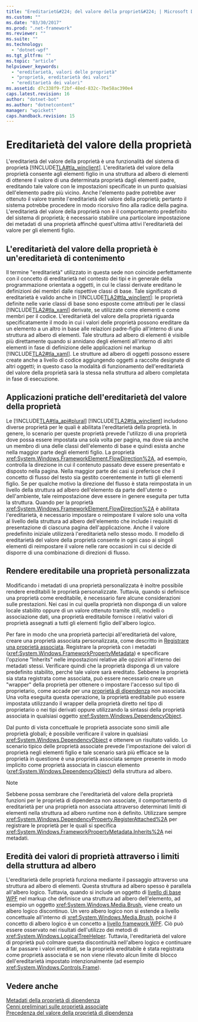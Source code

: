 ```yaml
---
title: "Ereditariet&#224; del valore della propriet&#224; | Microsoft Docs"
ms.custom: ""
ms.date: "03/30/2017"
ms.prod: ".net-framework"
ms.reviewer: ""
ms.suite: ""
ms.technology: 
  - "dotnet-wpf"
ms.tgt_pltfrm: ""
ms.topic: "article"
helpviewer_keywords: 
  - "ereditarietà, valori delle proprietà"
  - "proprietà, ereditarietà dei valori"
  - "ereditarietà dei valori"
ms.assetid: d7c338f9-f2bf-48ed-832c-7be58ac390e4
caps.latest.revision: 16
author: "dotnet-bot"
ms.author: "dotnetcontent"
manager: "wpickett"
caps.handback.revision: 15
---
```

# Ereditariet&#224; del valore della propriet&#224;
L'ereditarietà del valore della proprietà è una funzionalità del sistema di proprietà [!INCLUDE[TLA#tla_winclient](../../../../includes/tlasharptla-winclient-md.md)].  L'ereditarietà del valore della proprietà consente agli elementi figlio in una struttura ad albero di elementi di ottenere il valore di una determinata proprietà dagli elementi padre, ereditando tale valore con le impostazioni specificate in un punto qualsiasi dell'elemento padre più vicino.  Anche l'elemento padre potrebbe aver ottenuto il valore tramite l'ereditarietà del valore della proprietà; pertanto il sistema potrebbe procedere in modo ricorsivo fino alla radice della pagina.  L'ereditarietà del valore della proprietà non è il comportamento predefinito del sistema di proprietà; è necessario stabilire una particolare impostazione dei metadati di una proprietà affinché quest'ultima attivi l'ereditarietà del valore per gli elementi figlio.  
  
   
  
<a name="Property_Value_Inheritance_is_Containment_Inheritance"></a>   
## L'ereditarietà del valore della proprietà è un'ereditarietà di contenimento  
 Il termine "ereditarietà" utilizzato in questa sede non coincide perfettamente con il concetto di ereditarietà nel contesto dei tipi e in generale della programmazione orientata a oggetti, in cui le classi derivate ereditano le definizioni dei membri dalle rispettive classi di base.  Tale significato di ereditarietà è valido anche in [!INCLUDE[TLA2#tla_winclient](../../../../includes/tla2sharptla-winclient-md.md)]: le proprietà definite nelle varie classi di base sono esposte come attributi per le classi [!INCLUDE[TLA2#tla_xaml](../../../../includes/tla2sharptla-xaml-md.md)] derivate, se utilizzate come elementi e come membri per il codice.  L'ereditarietà del valore della proprietà riguarda specificatamente il modo in cui i valori delle proprietà possono ereditare da un elemento a un altro in base alle relazioni padre\-figlio all'interno di una struttura ad albero di elementi.  Tale struttura ad albero di elementi è visibile più direttamente quando si annidano degli elementi all'interno di altri elementi in fase di definizione delle applicazioni nel markup [!INCLUDE[TLA2#tla_xaml](../../../../includes/tla2sharptla-xaml-md.md)].  Le strutture ad albero di oggetti possono essere create anche a livello di codice aggiungendo oggetti a raccolte designate di altri oggetti; in questo caso la modalità di funzionamento dell'ereditarietà del valore della proprietà sarà la stessa nella struttura ad albero completata in fase di esecuzione.  
  
<a name="Practical_Applications_of_Property_Value_Inheritance"></a>   
## Applicazioni pratiche dell'ereditarietà del valore della proprietà  
 Le [!INCLUDE[TLA#tla_api#plural](../../../../includes/tlasharptla-apisharpplural-md.md)] [!INCLUDE[TLA2#tla_winclient](../../../../includes/tla2sharptla-winclient-md.md)] includono diverse proprietà per le quali è abilitata l'ereditarietà della proprietà.  In genere, lo scenario per queste proprietà prevede l'utilizzo di una proprietà dove possa essere impostata una sola volta per pagina, ma dove sia anche un membro di una delle classi dell'elemento di base e quindi esista anche nella maggior parte degli elementi figlio.  La proprietà <xref:System.Windows.FrameworkElement.FlowDirection%2A>, ad esempio, controlla la direzione in cui il contenuto passato deve essere presentato e disposto nella pagina.  Nella maggior parte dei casi si preferisce che il concetto di flusso del testo sia gestito coerentemente in tutti gli elementi figlio.  Se per qualche motivo la direzione del flusso è stata reimpostata in un livello della struttura ad albero dell'elemento da parte dell'utente o dell'ambiente, tale reimpostazione deve essere in genere eseguita per tutta la struttura.  Quando per la proprietà <xref:System.Windows.FrameworkElement.FlowDirection%2A> è abilitata l'ereditarietà, è necessario impostare o reimpostare il valore solo una volta al livello della struttura ad albero dell'elemento che include i requisiti di presentazione di ciascuna pagina dell'applicazione.  Anche il valore predefinito iniziale utilizzerà l'ereditarietà nello stesso modo.  Il modello di ereditarietà del valore della proprietà consente in ogni caso ai singoli elementi di reimpostare il valore nelle rare occasioni in cui si decide di disporre di una combinazione di direzioni di flusso.  
  
<a name="Making_a_Custom_Property_Inheritable"></a>   
## Rendere ereditabile una proprietà personalizzata  
 Modificando i metadati di una proprietà personalizzata è inoltre possibile rendere ereditabili le proprietà personalizzate.  Tuttavia, quando si definisce una proprietà come ereditabile, è necessario fare alcune considerazioni sulle prestazioni.  Nei casi in cui quella proprietà non disponga di un valore locale stabilito oppure di un valore ottenuto tramite stili, modelli o associazione dati, una proprietà ereditabile fornisce i relativi valori di proprietà assegnati a tutti gli elementi figlio dell'albero logico.  
  
 Per fare in modo che una proprietà partecipi all'ereditarietà del valore, creare una proprietà associata personalizzata, come descritto in [Registrare una proprietà associata](../../../../docs/framework/wpf/advanced/how-to-register-an-attached-property.md).  Registrare la proprietà con i metadati \(<xref:System.Windows.FrameworkPropertyMetadata>\) e specificare l'opzione "Inherits" nelle impostazioni relative alle opzioni all'interno dei metadati stessi.  Verificare quindi che la proprietà disponga di un valore predefinito stabilito, perché tale valore sarà ereditato.  Sebbene la proprietà sia stata registrata come associata, può essere necessario creare un "wrapper" della proprietà per ottenere o impostare l'accesso sul tipo di proprietario, come accade per una [proprietà di dipendenza](GTMT) non associata.  Una volta eseguita questa operazione, la proprietà ereditabile può essere impostata utilizzando il wrapper della proprietà diretto nel tipo di proprietario o nei tipi derivati oppure utilizzando la sintassi della proprietà associata in qualsiasi oggetto <xref:System.Windows.DependencyObject>.  
  
 Dal punto di vista concettuale le proprietà associate sono simili alle proprietà globali; è possibile verificare il valore in qualsiasi <xref:System.Windows.DependencyObject> e ottenere un risultato valido.  Lo scenario tipico delle proprietà associate prevede l'impostazione dei valori di proprietà negli elementi figlio e tale scenario sarà più efficace se la proprietà in questione è una proprietà associata sempre presente in modo implicito come proprietà associata in ciascun elemento \(<xref:System.Windows.DependencyObject>\) della struttura ad albero.  
  
> [!NOTE]
>  Sebbene possa sembrare che l'ereditarietà del valore della proprietà funzioni per le proprietà di dipendenza non associate, il comportamento di ereditarietà per una proprietà non associata attraverso determinati limiti di elementi nella struttura ad albero runtime non è definito.  Utilizzare sempre <xref:System.Windows.DependencyProperty.RegisterAttached%2A> per registrare le proprietà per le quali si specifica <xref:System.Windows.FrameworkPropertyMetadata.Inherits%2A> nei metadati.  
  
<a name="InheritanceContext"></a>   
## Eredità dei valori di proprietà attraverso i limiti della struttura ad albero  
 L'ereditarietà delle proprietà funziona mediante il passaggio attraverso una struttura ad albero di elementi.  Questa struttura ad albero spesso è parallela all'albero logico.  Tuttavia, quando si include un oggetto di [livello di base WPF](GTMT) nel markup che definisce una struttura ad albero dell'elemento, ad esempio un oggetto <xref:System.Windows.Media.Brush>, viene creato un albero logico discontinuo.  Un vero albero logico non si estende a livello concettuale all'interno di <xref:System.Windows.Media.Brush>, poiché il concetto di albero logico è un concetto a [livello framework WPF](GTMT).  Ciò può essere osservato nei risultati dell'utilizzo dei metodi di <xref:System.Windows.LogicalTreeHelper>.  Tuttavia, l'ereditarietà del valore di proprietà può colmare questa discontinuità nell'albero logico e continuare a far passare i valori ereditati, se la proprietà ereditabile è stata registrata come proprietà associata e se non viene rilevato alcun limite di blocco dell'ereditarietà impostato intenzionalmente \(ad esempio <xref:System.Windows.Controls.Frame>\).  
  
## Vedere anche  
 [Metadati della proprietà di dipendenza](../../../../docs/framework/wpf/advanced/dependency-property-metadata.md)   
 [Cenni preliminari sulle proprietà associate](../../../../docs/framework/wpf/advanced/attached-properties-overview.md)   
 [Precedenza del valore della proprietà di dipendenza](../../../../docs/framework/wpf/advanced/dependency-property-value-precedence.md)